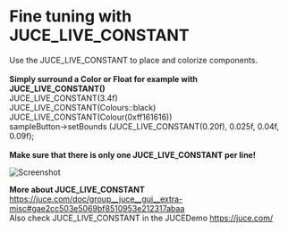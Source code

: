 # Fine tuning with JUCE_LIVE_CONSTANT
Use the JUCE_LIVE_CONSTANT to place and colorize components.
<br /><br />
<b>Simply surround a Color or Float for example with JUCE_LIVE_CONSTANT()</b><br />
JUCE_LIVE_CONSTANT(3.4f)<br />
JUCE_LIVE_CONSTANT(Colours::black)<br />
JUCE_LIVE_CONSTANT(Colour(0xff161616))<br />
sampleButton->setBounds (JUCE_LIVE_CONSTANT(0.20f), 0.025f, 0.04f, 0.09f);<br /><br />
<b>Make sure that there is only one JUCE_LIVE_CONSTANT per line!</b><br />

![Screenshot](https://raw.githubusercontent.com/Remberg/juce_workflow_tips/master/JUCE_LIVE_CONSTANT.gif)

<b>More about JUCE_LIVE_CONSTANT</b><br />
https://juce.com/doc/group__juce__gui__extra-misc#gae2cc503e5069bf8510953e212317abaa<br />
Also check JUCE_LIVE_CONSTANT in the JUCEDemo https://juce.com/
